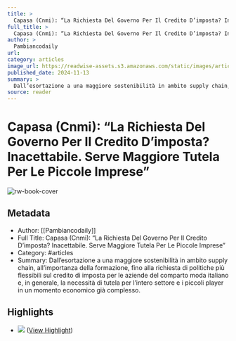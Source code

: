 ```yaml
---
title: >
  Capasa (Cnmi): “La Richiesta Del Governo Per Il Credito D’imposta? Inacettabile. Serve Maggiore Tutela Per Le Piccole Imprese”
full_title: >
  Capasa (Cnmi): “La Richiesta Del Governo Per Il Credito D’imposta? Inacettabile. Serve Maggiore Tutela Per Le Piccole Imprese”
author: >
  Pambiancodaily
url: 
category: articles
image_url: https://readwise-assets.s3.amazonaws.com/static/images/article2.74d541386bbf.png
published_date: 2024-11-13
summary: >
  Dall’esortazione a una maggiore sostenibilità in ambito supply chain, all’importanza della formazione, fino alla richiesta di politiche più flessibili sul credito di imposta per le aziende del comparto moda italiano e, in generale, la necessità di tutela per l’intero settore e i piccoli player in un momento economico già complesso.
source: reader
---
```

# Capasa (Cnmi): “La Richiesta Del Governo Per Il Credito D’imposta? Inacettabile. Serve Maggiore Tutela Per Le Piccole Imprese”

![rw-book-cover](https://readwise-assets.s3.amazonaws.com/static/images/article2.74d541386bbf.png)

## Metadata
- Author: [[Pambiancodaily]]
- Full Title: Capasa (Cnmi): “La Richiesta Del Governo Per Il Credito D’imposta? Inacettabile. Serve Maggiore Tutela Per Le Piccole Imprese”
- Category: #articles
- Summary: Dall’esortazione a una maggiore sostenibilità in ambito supply chain, all’importanza della formazione, fino alla richiesta di politiche più flessibili sul credito di imposta per le aziende del comparto moda italiano e, in generale, la necessità di tutela per l’intero settore e i piccoli player in un momento economico già complesso.

## Highlights
- ![](https://adagiofe.neodatagroup.com/ad/confirm.jsp?x=472977.882773.654567.11248.1025.moda|https_www_pambianconews_com_newsletter_newsletter_22_.gdpr_0..0.2.1731499902652.0.&r=https://ac.neodatagroup.com/img_uploads/567/1025_654567_2_NL_EDITORIALE_MAGAZINE_2024_n5__1_.jpg) ([View Highlight](https://read.readwise.io/read/01jckkcegsmvx1kqvx4x18d9dz))


